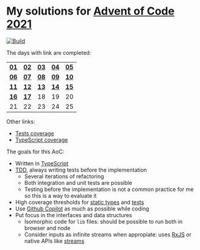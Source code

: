 # My solutions for [Advent of Code 2021](https://adventofcode.com/2021)

[![Build](https://github.com/igncp/aoc-21/actions/workflows/verify.yml/badge.svg)](https://github.com/igncp/aoc-21/actions/workflows/verify.yml)

The days with link are completed:

<table>
  <tr>
    <td><b><a href="./days/01">01</a></b></td><td><b><a href="./days/02">02</a></b></td>
    <td><b><a href="./days/03">03</a></b></td><td><b><a href="./days/04">04</a></b></td>
    <td><b><a href="./days/05">05</a></b></td>
  </tr>
  <tr>
    <td><b><a href="./days/06">06</a></b></td><td><b><a href="./days/07">07</a></b></td>
    <td><b><a href="./days/08">08</a></b></td><td><b><a href="./days/09">09</a></b></td>
    <td><b><a href="./days/10">10</a></b></td>
  </tr>
  <tr>
    <td><b><a href="./days/11">11</a></b></td><td><b><a href="./days/12">12</a></b></td>
    <td><b><a href="./days/13">13</a></b></td><td><b><a href="./days/14">14</a></b></td>
    <td><b><a href="./days/15">15</a></b></td>
  </tr>
  <tr>
    <td><b><a href="./days/16">16</a></b></td><td><b><a href="./days/17">17</a></b></td>
    <td>18</td><td>19</td><td>20</td>
  </tr>
  <tr>
    <td>21</td><td>22</td><td>23</td><td>24</td><td>25</td>
  </tr>
</table>

Other links:

- [Tests coverage](https://igncp.github.io/aoc-21/tests-coverage)
- [TypeScript coverage](https://igncp.github.io/aoc-21/typescript-coverage)

The goals for this AoC:

- Written in [TypeScript](https://www.typescriptlang.org/)
- [TDD](https://en.wikipedia.org/wiki/Test-driven_development), always writing tests before the implementation
    - Several iterations of refactoring
    - Both integration and unit tests are possible
    - Testing before the implementation is not a common practice for me so this is a way to evaluate it
- High coverage thresholds for [static types](https://github.com/alexcanessa/typescript-coverage-report) and [tests](https://jestjs.io/docs/configuration#coveragethreshold-object)
- Use [Github Copilot](https://copilot.github.com/) as much as possible while coding
- Put focus in the interfaces and data structures
    - Isomorphic code for `lib` files: should be possible to run both in browser and node
    - Consider inputs as infinite streams when appropiate: uses [RxJS](https://rxjs.dev/) or native APIs like [streams](https://nodejs.org/api/stream.html#readable-streams)
